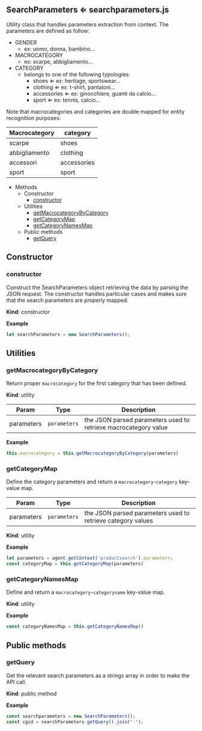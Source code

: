 <a name="SearchParameters"></a>

## SearchParameters ⇐ searchparameters.js

Utility class that handles parameters extraction from context. The parameters are defined as follow:

* GENDER
    * ex: uomo, donna, bambino...
* MACROCATEGORY
    * ex: scarpe, abbigliamento...
* CATEGORY
    * belongs to one of the following typologies:
        - shoes ⇐ ex: heritage, sportswear...
        - clothing ⇐ ex: t-shirt, pantaloni...
        - accessories ⇐ ex: ginocchiere, guanti da calcio...
        - sport ⇐ ex: tennis, calcio... 

Note that macrocategories and categories are double mapped for entity recognition purposes:

| Macrocategory |  category    |
| --- | --- |
| scarpe        | shoes       |
| abbigliamento | clothing    |
| accessori     | accessories |
| sport         | sport       |


* Methods
    * Constructor
        * [constructor](#constructor)
    * Utilities
        * [getMacrocategoryByCategory](#getMacrocategoryByCategory)
        * [getCategoryMap](#getCategoryMap)
        * [getCategoryNamesMap](#getCategoryNamesMap)
    * Public methods
        * [getQuery](#getQuery)

<a name="constructor"></a>

## Constructor

### constructor
Construct the SearchParameters object retrieving the data by parsing the JSON request. The constructor handles particular cases and makes sure that the search parameters are properly mapped. 

**Kind**: constructor 

**Example**  
```js
let searchParameters = new SearchParameters(); 
```

## Utilities

<a name="getMacrocategoryByCategory"></a>

### getMacrocategoryByCategory
Return proper `macrocategory` for the first category that has been defined.

**Kind**: utility 

| Param | Type | Description |
| --- | --- | --- |
| parameters | <code>parameters</code> | the JSON parsed parameters used to retrieve macrocategory value |

**Example**  
```js
this.macrocategory = this.getMacrocategoryByCategory(parameters)
```

<a name="getCategoryMap"></a>

### getCategoryMap
Define the category parameters and return a `macrocategory`-`category` key-value map.

| Param | Type | Description |
| --- | --- | --- |
| parameters | <code>parameters</code> | the JSON parsed parameters used to retrieve category values |

**Kind**: utility

**Example**  
```js
let parameters = agent.getContext('productsearch').parameters;
const categoryMap = this.getCategoryMap(parameters)
```
<a name="getCategoryNamesMap"></a>

### getCategoryNamesMap
Define and return a `macrocategory`-`categoryname` key-value map.

**Kind**: utility 

**Example**  
```js
const categoryNamesMap = this.getCategoryNamesMap()
```

## Public methods

<a name="getQuery"></a>

### getQuery
Get the relevant search parameters as a strings array in order to make the API call.

**Kind**: public method

**Example**  
```js
const searchparameters = new SearchParameters();
const cgid = searchParameters.getQuery().join("-");
```